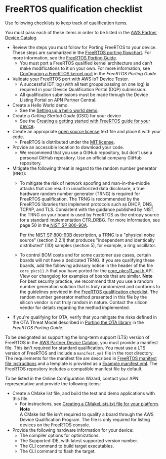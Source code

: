 # FreeRTOS qualification checklist<a name="afq-checklist"></a>

Use following checklists to keep track of qualification items\.

You must pass each of these items in order to be listed in the [AWS Partner Device Catalog](https://devices.amazonaws.com/)\.
+ Review the steps you must follow for Porting FreeRTOS to your device\. These steps are summarized in the [FreeRTOS porting flowchart](https://docs.aws.amazon.com/freertos/latest/portingguide/porting-chart.html)\. For more information, see the [FreeRTOS Porting Guide](https://docs.aws.amazon.com/freertos/latest/portingguide/index.html)\. 
  + You must port a FreeRTOS qualified kernel architecture and can't make modifications to it on your own\. For more information, see [Configuring a FreeRTOS kernel port](https://docs.aws.amazon.com/freertos/latest/portingguide/afr-porting-kernel.html) in the *FreeRTOS Porting Guide*\.
+ Validate your FreeRTOS port with AWS IoT Device Tester\.
  + A successful IDT log \(with all test groups passing on one log\) is required in your Device Qualification Portal \(DQP\) submission\.
  + All qualification submissions must be made through the Device Listing Portal on APN Partner Central\.
+ Create a Hello World demo\.
  + See the [Setting up a hello world demo](afq-hw-demo.md)\.
+ Create a *Getting Started Guide* \(GSG\) for your device 
  + See the [Creating a getting started with FreeRTOS guide for your device](afq-gsg.md)\.
+ Create an appropriate [open source license](https://opensource.org/licenses) text file and place it with your code\. 
  + FreeRTOS is distributed under the [MIT license](https://opensource.org/licenses/MIT)\. 
+ Provide an accessible location to download your code\.
  + We recommend that you use a GitHub repository, but don't use a personal GitHub repository\. Use an official company GitHub repository\. 
+ Mitigate the following threat in regard to the random number generator \(RNG\):
  + To mitigate the risk of network spoofing and man\-in\-the\-middle attacks that can result in unauthorized data disclosure, a true hardware random number generator \(TRNG\) is required for FreeRTOS qualification\. The TRNG is recommended by the FreeRTOS libraries that implement protocols such as DHCP, DNS, TCP/IP, and TLS\. Consistent with the guidance published by NIST, the TRNG on your board is used by FreeRTOS as the entropy source for a standard implementation CTR\_DRBG\. For more information, see page 50 in the[ NIST SP 800\-90A](https://nvlpubs.nist.gov/nistpubs/SpecialPublications/NIST.SP.800-90Ar1.pdf)\. 

    Per the [NIST SP 800\-90B](https://nvlpubs.nist.gov/nistpubs/SpecialPublications/NIST.SP.800-90B.pdf) description, a TRNG is a "physical noise source" \(section 2\.2\.1\) that produces "independent and identically distributed" \(IID\) samples \(section 5\), for example, a ring oscillator\. 
  + To control BOM costs and for some customer use cases, certain boards will not have a dedicated TRNG\. If you are qualifying these boards, add the following advisory notice in the header of the file `core_pkcs11.h` that you have ported for the [core\_pkcs11\_pal\.h ](https://github.com/FreeRTOS/corePKCS11/blob/master/source/include/core_pkcs11_pal.h) API\. View our changelog for examples of boards that are similar\. 
**Note**  
For best security practice, we recommend that you use a random number generation solution that is truly randomized and conforms to the guidelines provided in the [FreeRTOS qualification checklist](https://docs.aws.amazon.com/freertos/latest/qualificationguide/afq-checklist.html)\. The random number generator method presented in this file by the silicon vendor is not truly random in nature\. Contact the silicon vendor for details regarding the method implemented\.
+ If you're qualifying for OTA, verify that you mitigate the risks defined in the OTA Threat Model described in [Porting the OTA library](https://docs.aws.amazon.com/freertos/latest/portingguide/afr-porting-ota.html) in the *FreeRTOS Porting Guide*\.

To be designated as supporting the long\-term support \(LTS\) version of FreeRTOS in the [AWS Partner Device Catalog](https://devices.amazonaws.com/), you must provide a manifest file\. This isn't required for standard qualification\. You must use a LTS version of FreeRTOS and include a `manifest.yml` file in the root directory\. The requirements for the manifest file are described in [FreeRTOS manifest file instructions](afq-checklist-manifest-instr.md) and a template is provided as a [Example manifest\.yml](afq-checklist-manifest-example.md)\. The FreeRTOS repository includes a compatible manifest file by default\.

To be listed in the Online Configuration Wizard, contact your APN representative and provide the following items:
+ Create a CMake list file, and build the test and demo applications with this file\. 
  + For instructions, see [Creating a CMakeLists\.txt file for your platform](afq-cmake.md)\.
**Note**  
A CMake list file isn't required to qualify a board through the AWS Device Qualification Program\. The file is only required for listing devices on the FreeRTOS console\. 
+ Provide the following hardware information for your device:
  + The compiler options for optimizations\.
  + The Supported IDE, with latest supported version number\. 
  + The CLI command to build target executables\. 
  + The CLI command to flash the target\. 